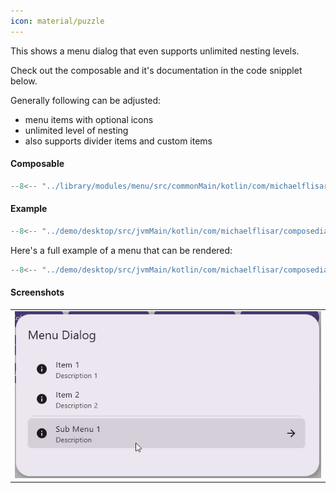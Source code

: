```yaml
---
icon: material/puzzle
---
```


This shows a menu dialog that even supports unlimited nesting levels.

Check out the composable and it's documentation in the code snipplet below.

Generally following can be adjusted:

* menu items with optional icons
* unlimited level of nesting
* also supports divider items and custom items

#### Composable

```kotlin
--8<-- "../library/modules/menu/src/commonMain/kotlin/com/michaelflisar/composedialogs/dialogs/menu/DialogMenu.kt:constructor"
```

#### Example

```kotlin
--8<-- "../demo/desktop/src/jvmMain/kotlin/com/michaelflisar/composedialogs/demo/Main.kt:demo-menu"
```

Here's a full example of a menu that can be rendered:

```kotlin
--8<-- "../demo/desktop/src/jvmMain/kotlin/com/michaelflisar/composedialogs/demo/Main.kt:demo-menu-items"
```

#### Screenshots

|                                                   |
|---------------------------------------------------|
| ![Screenshot](../screenshots/menu/demo_menu1.jpg) |
